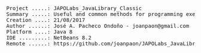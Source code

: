 <pre>

Project .....: JAPOLabs_JavaLibrary_Classic
Summary .....: Useful and common methods for programming exercises
Creation ....: 21/08/2017
Author ......: José A. Pacheco Ondoño - joanpaon@gmail.com
Platform ....: Java 8
IDE .........: NetBeans 8.2
Remote ......: https://github.com/joanpaon/JAPOLabs_JavaLibrary_Classic.git

</pre>
